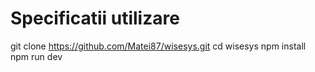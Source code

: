 # Specificatii utilizare

git clone https://github.com/Matei87/wisesys.git
cd wisesys
npm install
npm run dev
